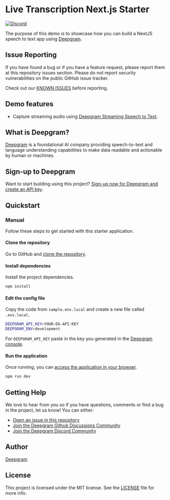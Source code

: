 # Live Transcription Next.js Starter

[![Discord](https://dcbadge.vercel.app/api/server/xWRaCDBtW4?style=flat)](https://discord.gg/xWRaCDBtW4)

The purpose of this demo is to showcase how you can build a NextJS speech to text app using [Deepgram](https://deepgram.com/).

## Issue Reporting

If you have found a bug or if you have a feature request, please report them at this repository issues section. Please do not report security vulnerabilities on the public GitHub issue tracker.

Check out our [KNOWN ISSUES](./KNOWN_ISSUES.md) before reporting.

## Demo features

- Capture streaming audio using [Deepgram Streaming Speech to Text](https://developers.deepgram.com/docs/getting-started-with-live-streaming-audio).

## What is Deepgram?

[Deepgram](https://deepgram.com/) is a foundational AI company providing speech-to-text and language understanding capabilities to make data readable and actionable by human or machines.

## Sign-up to Deepgram

Want to start building using this project? [Sign-up now for Deepgram and create an API key](https://console.deepgram.com/signup?jump=keys).

## Quickstart

### Manual

Follow these steps to get started with this starter application.

#### Clone the repository

Go to GitHub and [clone the repository](https://github.com/deepgram-starters/nextjs-live-transcription).

#### Install dependencies

Install the project dependencies.

```bash
npm install
```

#### Edit the config file

Copy the code from `sample.env.local` and create a new file called `.env.local`.

```bash
DEEPGRAM_API_KEY=YOUR-DG-API-KEY
DEEPGRAM_ENV=development
```

For `DEEPGRAM_API_KEY` paste in the key you generated in the [Deepgram console](https://console.deepgram.com/).

#### Run the application

Once running, you can [access the application in your browser](http://localhost:3000).

```bash
npm run dev
```

## Getting Help

We love to hear from you so if you have questions, comments or find a bug in the project, let us know! You can either:

- [Open an issue in this repository](https://github.com/deepgram-starters/nextjs-live-transcription/issues)
- [Join the Deepgram Github Discussions Community](https://github.com/orgs/deepgram/discussions)
- [Join the Deepgram Discord Community](https://discord.gg/xWRaCDBtW4)

## Author

[Deepgram](https://deepgram.com)

## License

This project is licensed under the MIT license. See the [LICENSE](./LICENSE) file for more info.
